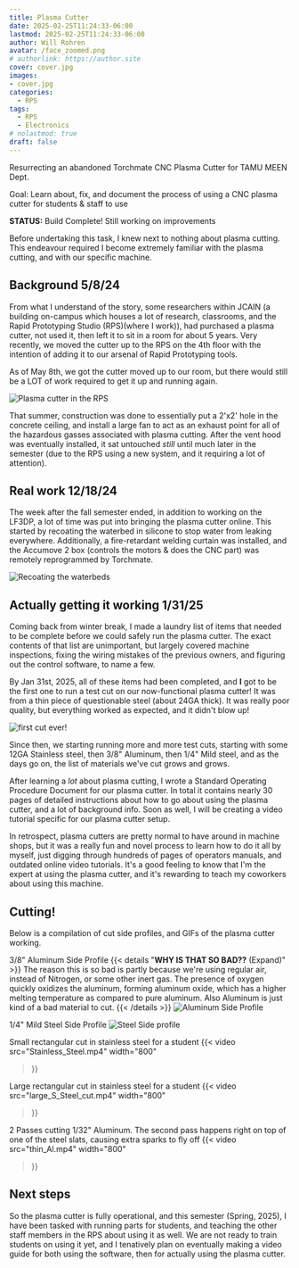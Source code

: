 ```yaml
---
title: Plasma Cutter
date: 2025-02-25T11:24:33-06:00
lastmod: 2025-02-25T11:24:33-06:00
author: Will Rohren
avatar: /face_zoomed.png
# authorlink: https://author.site
cover: cover.jpg
images:
- cover.jpg
categories:
  - RPS
tags:
  - RPS
  - Electronics
# nolastmod: true
draft: false
---
```


Resurrecting an abandoned Torchmate CNC Plasma Cutter for TAMU MEEN Dept.

Goal: Learn about, fix, and document the process of using a CNC plasma cutter for students & staff to use

**STATUS:** Build Complete! Still working on improvements

<!--more-->

Before undertaking this task, I knew next to nothing about plasma cutting. This endeavour required I become extremely familiar with the plasma cutting, and with our specific machine.

## Background 5/8/24

From what I understand of the story, some researchers within JCAIN (a building on-campus which houses a lot of research, classrooms, and the Rapid Prototyping Studio (RPS)(where I work)), had purchased a plasma cutter, not used it, then left it to sit in a room for about 5 years. Very recently, we moved the cutter up to the RPS on the 4th floor with the intention of adding it to our arsenal of Rapid Prototyping tools.

As of May 8th, we got the cutter moved up to our room, but there would still be a LOT of work required to get it up and running again. 

![Plasma cutter in the RPS](Plasma_RPS.jpg)

That summer, construction was done to essentially put a 2'x2' hole in the concrete ceiling, and install a large fan to act as an exhaust point for all of the hazardous gasses associated with plasma cutting. After the vent hood was eventually installed, it sat untouched *still* until much later in the semester (due to the RPS using a new system, and it requiring a lot of attention). 

## Real work 12/18/24
The week after the fall semester ended, in addition to working on the LF3DP, a lot of time was put into bringing the plasma cutter online. This started by recoating the waterbed in silicone to stop water from leaking everywhere. Additionally, a fire-retardant welding curtain was installed, and the Accumove 2 box (controls the motors & does the CNC part) was remotely reprogrammed by Torchmate. 

![Recoating the waterbeds](Recoating.jpg)

## Actually getting it working 1/31/25

Coming back from winter break, I made a laundry list of items that needed to be complete before we could safely run the plasma cutter. The exact contents of that list are unimportant, but largely covered machine inspections, fixing the wiring mistakes of the previous owners, and figuring out the control software, to name a few. 

By Jan 31st, 2025, all of these items had been completed, and **I** got to be the first one to run a test cut on our now-functional plasma cutter! It was from a thin piece of questionable steel (about 24GA thick). It was really poor quality, but everything worked as expected, and it didn't blow up! 

![first cut ever!](First_cut.jpg)

Since then, we starting running more and more test cuts, starting with some 12GA Stainless steel, then 3/8" Aluminum, then 1/4" Mild steel, and as the days go on, the list of materials we've cut grows and grows. 

After learning a *lot* about plasma cutting, I wrote a Standard Operating Procedure Document for our plasma cutter. In total it contains nearly 30 pages of detailed instructions about how to go about using the plasma cutter, and a lot of background info. Soon as well, I will be creating a video tutorial specific for our plasma cutter setup. 

In retrospect, plasma cutters are pretty normal to have around in machine shops, but it was a really fun and novel process to learn how to do it all by myself, just digging through hundreds of pages of operators manuals, and outdated online video tutorials. It's a good feeling to know that I'm the expert at using the plasma cutter, and it's rewarding to teach my coworkers about using this machine. 

## Cutting!
Below is a compilation of cut side profiles, and GIFs of the plasma cutter working. 

3/8" Aluminum Side Profile
{{< details "**WHY IS THAT SO BAD??** (Expand)" >}} 
The reason this is so bad is partly because we're using regular air, instead of Nitrogen, or some other inert gas. The presence of oxygen quickly oxidizes the aluminum, forming aluminum oxide, which has a higher melting temperature as compared to pure aluminum. Also Aluminum is just kind of a bad material to cut. 
{{< /details >}} 
![Aluminum Side Profile](3_8_Al.png)

1/4" Mild Steel Side Profile
![Steel Side profile](1_4_M_Steel.png)


Small rectangular cut in stainless steel for a student
{{< video
  src="Stainless_Steel.mp4"
  width="800"
>}}


Large rectangular cut in stainless steel for a student
{{< video
  src="large_S_Steel_cut.mp4"
  width="800"
>}}


2 Passes cutting 1/32" Aluminum. The second pass happens right on top of one of the steel slats, causing extra sparks to fly off
{{< video
  src="thin_Al.mp4"
  width="800"
>}}

## Next steps 
So the plasma cutter is fully operational, and this semester (Spring, 2025), I have been tasked with running parts for students, and teaching the other staff members in the RPS about using it as well. We are not ready to train students on using it yet, and I tenatively plan on eventually making a video guide for both using the software, then for actually using the plasma cutter. 